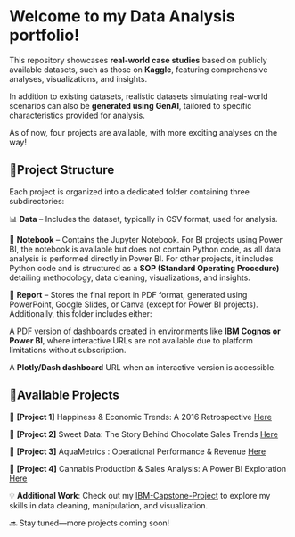 <h1>Welcome to my Data Analysis portfolio!</h1>

This repository showcases **real-world case studies** based on publicly available datasets, such as those on **Kaggle**, featuring comprehensive analyses, visualizations, and insights.

In addition to existing datasets, realistic datasets simulating real-world scenarios can also be **generated using GenAI**, tailored to specific characteristics provided for analysis.

As of now, four projects are available, with more exciting analyses on the way!

<h2>📂Project Structure</h2>

Each project is organized into a dedicated folder containing three subdirectories:

📊 **Data** – Includes the dataset, typically in CSV format, used for analysis.

📜 **Notebook** – Contains the Jupyter Notebook. For BI projects using Power BI, the notebook is available but does not contain Python code, as all data analysis is performed directly in Power BI. For other projects, it includes Python code and is structured as a **SOP (Standard Operating Procedure)** detailing methodology, data cleaning, visualizations, and insights.

📄 **Report** – Stores the final report in PDF format, generated using PowerPoint, Google Slides, or Canva (except for Power BI projects). Additionally, this folder includes either:

A PDF version of dashboards created in environments like **IBM Cognos or Power BI**, where interactive URLs are not available due to platform limitations without subscription.

A **Plotly/Dash dashboard** URL when an interactive version is accessible.

<h2>💼Available Projects</h2>

🙂 **[Project 1]** Happiness & Economic Trends: A 2016 Retrospective [Here](https://github.com/MagaliTrueAnalytics/Portfolio/tree/main/Projet1)

🍫 **[Project 2]** Sweet Data: The Story Behind Chocolate Sales Trends [Here](https://github.com/MagaliTrueAnalytics/Portfolio/tree/main/Projet2)

🚰 **[Project 3]** AquaMetrics : Operational Performance & Revenue [Here](https://github.com/MagaliTrueAnalytics/Portfolio/tree/main/Projet3)

🌱 **[Project 4]** Cannabis Production & Sales Analysis: A Power BI Exploration [Here](https://github.com/MagaliTrueAnalytics/Portfolio/tree/main/Projet4)

💡 **Additional Work**: Check out my [IBM-Capstone-Project](https://github.com/MagaliTrueAnalytics/IBM-Capstone-Project) to explore my skills in data cleaning, manipulation, and visualization.

🔜 Stay tuned—more projects coming soon!



